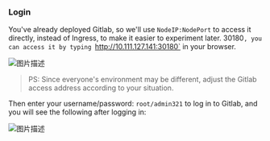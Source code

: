 ### Login

You've already deployed Gitlab, so we'll use `NodeIP:NodePort` to access it directly, instead of Ingress, to make it easier to experiment later. 30180`, you can access it by typing `http://10.111.127.141:30180` in your browser.

![图片描述](https://doc.shiyanlou.com/courses/10022/2123746/c703f624ec034353785da5bfae202f2a-0/wm)

> PS: Since everyone's environment may be different, adjust the Gitlab access address according to your situation.

Then enter your username/password: `root/admin321` to log in to Gitlab, and you will see the following after logging in:

![图片描述](https://doc.shiyanlou.com/courses/10022/2123746/3ca5fbe9a01da34b7486e63e1ce9a5bb-0/wm)
